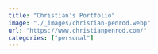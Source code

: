 ```yaml
---
title: "Christian's Portfolio"
image: "./_images/christian-penrod.webp"
url: "https://www.christianpenrod.com/"
categories: ["personal"]
---
```

